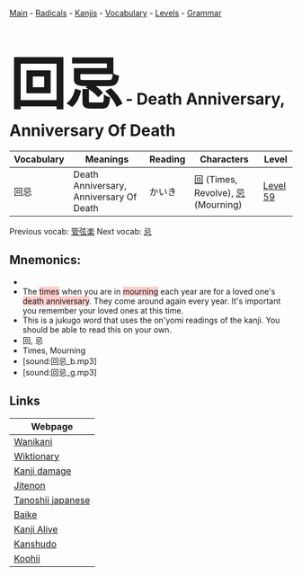 <style> bigfont {font-size: 100px}</style>
[Main](../README.md) -
[Radicals](../radicals.md) -
[Kanjis](../kanjis.md) -
[Vocabulary](../vocabulary.md) -
[Levels](../levels.md) -
[Grammar](../grammar.md)
# <bigfont> 回忌</bigfont> - Death Anniversary, Anniversary Of Death 

| Vocabulary | Meanings | Reading | Characters | Level |
| --- | --- | --- | --- | --- |
| 回忌 | Death Anniversary, Anniversary Of Death | かいき |  [回](../kanjis/回.md) (Times, Revolve), [忌](../kanjis/忌.md) (Mourning) | [Level 59](../levels/wk_level59.md) |

Previous vocab: [管弦楽](管弦楽.md) Next vocab: [忌](忌.md) 

## Mnemonics:

* 
* The <span style="background-color:#ffcccb"> times</span> when you are in <span style="background-color:#ffcccb"> mourning</span> each year are for a loved one's <span style="background-color:#ffcccb"> death anniversary</span>. They come around again every year. It's important you remember your loved ones at this time.
* This is a jukugo word that uses the on'yomi readings of the kanji. You should be able to read this on your own.
* 回, 忌
* Times, Mourning
* [sound:回忌_b.mp3]
* [sound:回忌_g.mp3]


## Links 

| Webpage |
| --- |
| [Wanikani          ](https://www.wanikani.com/kanji/回忌) |
| [Wiktionary        ](https://en.wiktionary.org/wiki/回忌) |
| [Kanji damage      ](http://www.kanjidamage.com/kanji/search?utf8=✓&q=回忌) |
| [Jitenon           ](https://jitenon.com/kanji/回忌) |
| [Tanoshii japanese ](https://www.tanoshiijapanese.com/dictionary/kanji.cfm?k=回忌) |
| [Baike             ](https://baike.baidu.com/item/回忌) |
| [Kanji Alive       ](https://app.kanjialive.com/回忌) |
| [Kanshudo          ](https://www.kanshudo.com/searchmn?q=回忌) |
| [Koohii            ](https://kanji.koohii.com/study/kanji/回忌) |
